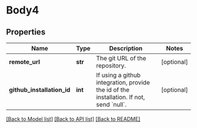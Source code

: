 # Body4

## Properties
Name | Type | Description | Notes
------------ | ------------- | ------------- | -------------
**remote_url** | **str** | The git URL of the repository. | [optional] 
**github_installation_id** | **int** | If using a github integration, provide the id of the installation. If not, send &#x60;null&#x60;. | [optional] 

[[Back to Model list]](../README.md#documentation-for-models) [[Back to API list]](../README.md#documentation-for-api-endpoints) [[Back to README]](../README.md)

